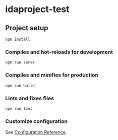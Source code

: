 # idaproject-test

## Project setup
```
npm install
```

### Compiles and hot-reloads for development
```
npm run serve
```

### Compiles and minifies for production
```
npm run build
```

### Lints and fixes files
```
npm run lint
```

### Customize configuration
See [Configuration Reference](https://cli.vuejs.org/config/).


<!-- https://dev.to/ameeraabed/answer-there-isn-t-anything-to-compare-nothing-to-compare-branches-are-entirely-different-commit-histories-4o3g -->
<!-- https://ru.stackoverflow.com/questions/509958/%D0%9A%D0%B0%D0%BA-%D0%B4%D0%BE%D0%B1%D0%B0%D0%B2%D0%B8%D1%82%D1%8C-%D0%BD%D0%BE%D0%B2%D1%8B%D0%B5-%D0%B2%D0%B5%D1%82%D0%BA%D0%B8-%D0%B8%D0%B7-%D1%80%D0%B5%D0%BF%D0%BE%D0%B7%D0%B8%D1%82%D0%BE%D1%80%D0%B8%D1%8F-git -->